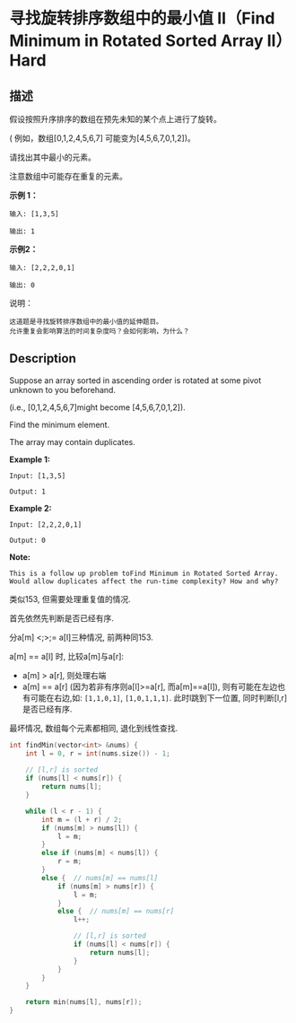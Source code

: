 # 寻找旋转排序数组中的最小值 II（Find Minimum in Rotated Sorted Array II）Hard
## 描述
假设按照升序排序的数组在预先未知的某个点上进行了旋转。

( 例如，数组[0,1,2,4,5,6,7]  可能变为[4,5,6,7,0,1,2])。

请找出其中最小的元素。

注意数组中可能存在重复的元素。

**示例 1：**
```
输入: [1,3,5]

输出: 1
```

**示例2：**
```
输入: [2,2,2,0,1]

输出: 0
```

说明：


	这道题是寻找旋转排序数组中的最小值的延伸题目。
	允许重复会影响算法的时间复杂度吗？会如何影响，为什么？

## Description
Suppose an array sorted in ascending order is rotated at some pivot unknown to you beforehand.

(i.e., [0,1,2,4,5,6,7]might become [4,5,6,7,0,1,2]).

Find the minimum element.

The array may contain duplicates.

**Example 1:**
```
Input: [1,3,5]

Output: 1
```

**Example 2:**
```
Input: [2,2,2,0,1]

Output: 0
```
**Note:**

	This is a follow up problem toFind Minimum in Rotated Sorted Array.
	Would allow duplicates affect the run-time complexity? How and why?




类似153, 但需要处理重复值的情况.

首先依然先判断是否已经有序.

分a[m] <;>;= a[l]三种情况, 前两种同153.

a[m] == a[l] 时, 比较a[m]与a[r]:
- a[m] > a[r], 则处理右端
- a[m] == a[r] (因为若非有序则a[l]>=a[r], 而a[m]==a[l]), 则有可能在左边也有可能在右边,如: 
`[1,1,0,1]`, `[1,0,1,1,1]`. 
此时l跳到下一位置, 同时判断[l,r]是否已经有序.

最坏情况, 数组每个元素都相同, 退化到线性查找.


```c++
int findMin(vector<int> &nums) {
	int l = 0, r = int(nums.size()) - 1;
	
	// [l,r] is sorted
	if (nums[l] < nums[r]) {
		return nums[l];
	}

	while (l < r - 1) {
		int m = (l + r) / 2;
		if (nums[m] > nums[l]) {
			l = m;
		}
		else if (nums[m] < nums[l]) {
			r = m;
		}
		else {	// nums[m] == nums[l]
			if (nums[m] > nums[r]) {
				l = m;
			}
			else {	// nums[m] == nums[r]
				l++;

				// [l,r] is sorted
				if (nums[l] < nums[r]) {
					return nums[l];
				}
			}
		}
	}

	return min(nums[l], nums[r]);
}
```